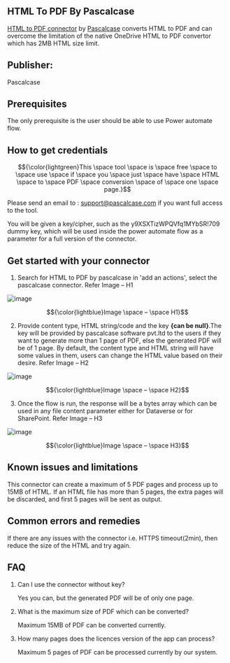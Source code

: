 ## HTML To PDF By Pascalcase 

[HTML to PDF connector](https://pascalcase.com/Home/HTMLToPDFConverter) by [Pascalcase](https://pascalcase.com/) converts HTML to PDF and can overcome the limitation of the native OneDrive HTML to PDF convertor which has 2MB HTML size limit.

## Publisher: 

Pascalcase

## Prerequisites

The only prerequisite is the user should be able to use Power automate flow.  

## How to get credentials


$${\color{lightgreen}This \space tool \space is \space free \space to \space use \space if \space you \space just \space have \space HTML \space to \space PDF \space conversion \space of \space one \space page.}$$

Please send an email to : support@pascalcase.com if you want full access to the tool.

You will be given a key/cipher, such as the y9XSXTizWPQVfq1MYbSR!709 dummy key, which will be used inside the power automate flow as a parameter for a full version of the connector.

## Get started with your connector

1.	Search for HTML to PDF by pascalcase in 'add an actions', select the pascalcase connector. Refer Image – H1
 
 ![image](https://github.com/VikrantUpadhyay1/HTMLToPDFCustomConnector/assets/122965309/5d5e13f1-8877-4798-9f68-16c20f83767f)
 
$${\color{lightblue}Image \space – \space H1}$$

2.	Provide content type, HTML string/code and the key **{can be null}**.The key will be provided by pascalcase software pvt.ltd to the users if they want to generate more than 1 page of PDF, else the generated PDF will be of 1 page. By default, the content type and HTML string will have some values in them, users can change the HTML value based on their desire. Refer Image – H2

 ![image](https://github.com/VikrantUpadhyay1/HTMLToPDFCustomConnector/assets/122965309/32eed87d-0055-478a-8c6a-3305f9899396)
 
$${\color{lightblue}Image \space – \space H2}$$

3.	Once the flow is run, the response will be a bytes array which can be used in any file content parameter either for Dataverse or for SharePoint. Refer Image – H3
 
![image](https://github.com/VikrantUpadhyay1/HTMLToPDFCustomConnector/assets/122965309/3c51d113-031f-4fb5-9629-b93e400b66c2)

$${\color{lightblue}Image \space – \space H3}$$

## Known issues and limitations

This connector can create a maximum of 5 PDF pages and process up to 15MB of HTML. If an HTML file has more than 5 pages, the extra pages will be discarded, and first 5 pages will be sent as output.

## Common errors and remedies

If there are any issues with the connector i.e. HTTPS timeout(2min), then reduce the size of the HTML and try again. 

## FAQ

1.  Can I use the connector without key?

    Yes you can, but the generated PDF will be of only one page.

2.  What is the maximum size of PDF which can be converted?

    Maximum 15MB of PDF can be converted currently.

3.  How many pages does the licences version of the app can process?

    Maximum 5 pages of PDF can be processed currently by our system.
